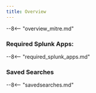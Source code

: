 ```yaml
---
title: Overview
---
```


--8<-- "overview_mitre.md"

### Required Splunk Apps:
--8<-- "required_splunk_apps.md"

### Saved Searches
--8<-- "savedsearches.md"

